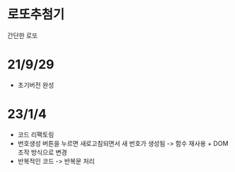 # 로또추첨기
간단한 로또 

# 21/9/29
- 초기버전 완성

# 23/1/4
- 코드 리팩토링
- 번호생성 버튼을 누르면 새로고침되면서 새 번호가 생성됨 -> 함수 재사용 + DOM 조작 방식으로 변경
- 반복적인 코드 -> 반복문 처리
